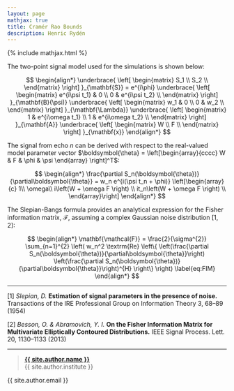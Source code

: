 ```yaml
---
layout: page
mathjax: true
title: Cramér Rao Bounds
description: Henric Rydén
---
```

{% include mathjax.html %}

The two-point signal model used for the simulations is shown below:

$$
\begin{align*}
\underbrace{
    \left[
    \begin{matrix}
    S_1 \\
    S_2 \\
    \end{matrix}
    \right]
    }_{\mathbf{S}}
    =
    e^{i\phi}
    \underbrace{
    \left[
    \begin{matrix}
    e^{i\psi t_1} & 0 \\
    0 & e^{i\psi t_2} \\
    \end{matrix}
    \right]
    }_{\mathbf{B}(\psi)}
    \underbrace{
    \left[
    \begin{matrix}
    w_1 & 0 \\
    0 & w_2 \\
    \end{matrix}
    \right]
    }_{\mathbf{\Lambda}}
    \underbrace{
    \left[
    \begin{matrix}
    1 & e^{i\omega t_1} \\
    1 & e^{i\omega t_2} \\
    \end{matrix}
    \right]
    }_{\mathbf{A}}
    \underbrace{
    \left[
    \begin{matrix}
    W \\
    F \\
    \end{matrix}
    \right]
    }_{\mathbf{x}}
\end{align*}
$$

The signal from echo $n$ can be derived with respect to the real-valued model parameter vector $\boldsymbol{\theta} = \left[\begin{array}{cccc} W & F & \phi & \psi \end{array} \right]^T$:

$$
\begin{align*}
\frac{\partial S_n(\boldsymbol{\theta})}{\partial\boldsymbol{\theta}}
 = w_n e^{i(\psi t_n + \phi)}
\left[\begin{array}{c}
        1\\
        \omega\\
        i\left(W + \omega F \right)  \\
        it_n\left(W + \omega F \right)  \\
\end{array}\right]
\end{align*}
$$

The Slepian-Bangs formula provides an analytical expression for the Fisher information matrix, $\mathbf{\mathcal{F}}$, assuming a complex Gaussian noise distribution [1, 2]:

$$
\begin{align*}
    \mathbf{\mathcal{F}} 
    =
    \frac{2}{\sigma^{2}}
    \sum_{n=1}^{2} 
        \left( w_n^2 \textrm{Re}
            \left\{
                \left(\frac{\partial S_n(\boldsymbol{\theta})}{\partial\boldsymbol{\theta}}\right)
                \left(\frac{\partial S_n(\boldsymbol{\theta})}{\partial\boldsymbol{\theta}}\right)^{H}
            \right\}
        \right) 
    \label{eq:FIM}
\end{align*}
$$

-----
[1] *Slepian, D.* **Estimation of signal parameters in the presence of noise.** Transactions of the IRE Professional Group on Information Theory 3, 68–89 (1954)

[2] *Besson, O. & Abramovich, Y. I.* **On the Fisher Information Matrix for Multivariate Elliptically Contoured Distributions.** IEEE Signal Process. Lett. 20, 1130–1133 (2013)

-----
> **[{{ site.author.name }}](https://staff.ki.se/people/henrry)**  
> {{ site.author.institute }}
>
{{ site.author.email }}
